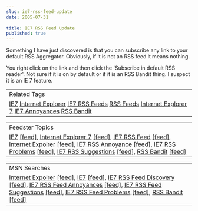```yaml
---
slug: ie7-rss-feed-update
date: 2005-07-31
 
title: IE7 RSS Feed Update
published: true
---
```

Something I have just discovered is that you can subscribe any link to your default RSS Aggregator.  Obviously, if it is not an RSS feed it means nothing.<p />You right click on the link and then click the 'Subscribe in default RSS reader'.  Not sure if it is on by default or if it is an RSS Bandit thing.  I suspect it is an IE 7 feature.<p /><table class="TechnoratiHead TagHeader">
<tr><td>Related Tags</td></tr>
<tr class="Technorati"><td>
<a href="https://paul.kinlan.me/tags/IE7" class="Tag" rel="tag">IE7</a> <a href="https://paul.kinlan.me/tags/Internet+Explorer" class="Tag" rel="tag">Internet Explorer</a> <a href="https://paul.kinlan.me/tags/IE7+RSS+Feeds" class="Tag" rel="tag">IE7 RSS Feeds</a> <a href="https://paul.kinlan.me/tags/RSS+Feeds" class="Tag" rel="tag">RSS Feeds</a> <a href="https://paul.kinlan.me/tags/Internet+Explorer+7" class="Tag" rel="tag">Internet Explorer 7</a> <a href="https://paul.kinlan.me/tags/IE7+Annoyances" class="Tag" rel="tag">IE7 Annoyances</a> <a href="https://paul.kinlan.me/tags/RSS+Bandit" class="Tag" rel="tag">RSS Bandit</a>
</td></tr>
</table><p /><table class="FeedsterHead TagHeader">
<tr><td>Feedster Topics</td></tr>
<tr class="Feedster"><td>
<a href="http://feedfinder.feedster.com/search.php?hl=&amp;ie=UTF8&amp;limit=15&amp;db=feeds&amp;q=IE7&amp;sort=relevance" class="Tag" rel="tag">IE7</a> <a href="http://feedster.com/search.php?q=IE7&amp;sort=relevance&amp;ie=UTF-8&amp;hl=&amp;content=full&amp;type=rss&amp;limit=15&amp;db=feeds" class="Tag">[feed]</a>, <a href="http://feedfinder.feedster.com/search.php?hl=&amp;ie=UTF8&amp;limit=15&amp;db=feeds&amp;q=Internet+Explorer+7&amp;sort=relevance" class="Tag" rel="tag">Internet Explorer 7</a> <a href="http://feedster.com/search.php?q=Internet+Explorer+7&amp;sort=relevance&amp;ie=UTF-8&amp;hl=&amp;content=full&amp;type=rss&amp;limit=15&amp;db=feeds" class="Tag">[feed]</a>, <a href="http://feedfinder.feedster.com/search.php?hl=&amp;ie=UTF8&amp;limit=15&amp;db=feeds&amp;q=IE7+RSS+Fee&amp;sort=relevance" class="Tag" rel="tag">IE7 RSS Feed</a> <a href="http://feedster.com/search.php?q=IE7+RSS+Feed&amp;sort=relevance&amp;ie=UTF-8&amp;hl=&amp;content=full&amp;type=rss&amp;limit=15&amp;db=feeds" class="Tag">[feed]</a>, <a href="http://feedfinder.feedster.com/search.php?hl=&amp;ie=UTF8&amp;limit=15&amp;db=feeds&amp;q=Internet+Expolrer&amp;sort=relevance" class="Tag" rel="tag">Internet Expolrer</a> <a href="http://feedster.com/search.php?q=Internet+Expolrer&amp;sort=relevance&amp;ie=UTF-8&amp;hl=&amp;content=full&amp;type=rss&amp;limit=15&amp;db=feeds" class="Tag">[feed]</a>, <a href="http://feedfinder.feedster.com/search.php?hl=&amp;ie=UTF8&amp;limit=15&amp;db=feeds&amp;q=IE7+RSS+Annoyance&amp;sort=relevance" class="Tag" rel="tag">IE7 RSS Annoyance</a> <a href="http://feedster.com/search.php?q=IE7+RSS+Annoyance&amp;sort=relevance&amp;ie=UTF-8&amp;hl=&amp;content=full&amp;type=rss&amp;limit=15&amp;db=feeds" class="Tag">[feed]</a>, <a href="http://feedfinder.feedster.com/search.php?hl=&amp;ie=UTF8&amp;limit=15&amp;db=feeds&amp;q=IE7+RSS+Problems&amp;sort=relevance" class="Tag" rel="tag">IE7 RSS Problems</a> <a href="http://feedster.com/search.php?q=IE7+RSS+Problems&amp;sort=relevance&amp;ie=UTF-8&amp;hl=&amp;content=full&amp;type=rss&amp;limit=15&amp;db=feeds" class="Tag">[feed]</a>, <a href="http://feedfinder.feedster.com/search.php?hl=&amp;ie=UTF8&amp;limit=15&amp;db=feeds&amp;q=IE7+RSS+Suggestions&amp;sort=relevance" class="Tag" rel="tag">IE7 RSS Suggestions</a> <a href="http://feedster.com/search.php?q=IE7+RSS+Suggestions&amp;sort=relevance&amp;ie=UTF-8&amp;hl=&amp;content=full&amp;type=rss&amp;limit=15&amp;db=feeds" class="Tag">[feed]</a>, <a href="http://feedfinder.feedster.com/search.php?hl=&amp;ie=UTF8&amp;limit=15&amp;db=feeds&amp;q=RSS+BANDIT&amp;sort=relevance" class="Tag" rel="tag">RSS Bandit</a> <a href="http://feedster.com/search.php?q=IE7+RSS+Suggestions&amp;sort=relevance&amp;ie=UTF-8&amp;hl=&amp;content=full&amp;type=rss&amp;limit=15&amp;db=feeds" class="Tag">[feed]</a>
</td></tr>
</table><p /><table class="MSNHead TagHeader">
<tr><td>MSN Searches</td></tr>
<tr class="MSN"><td>
<a href="http://search.msn.co.uk/results.aspx?q=Internet+Expolrer&amp;FORM=QBRE" class="Tag">Internet Expolrer</a> <a href="http://search.msn.co.uk/results.aspx?q=Internet+Expolrer&amp;format=rss&amp;FORM=RSRE" class="Tag">[feed]</a>, <a href="http://search.msn.co.uk/results.aspx?q=IE7&amp;FORM=QBRE">IE7</a> <a href="http://search.msn.co.uk/results.aspx?q=IE7&amp;format=rss&amp;FORM=RSRE" class="Tag">[feed]</a>, <a href="http://search.msn.co.uk/results.aspx?q=IE7+RSS+Feed+discovery&amp;FORM=QBRE">IE7 RSS Feed Discovery</a> <a href="http://search.msn.co.uk/results.aspx?q=IE7+RSS+Feed+discovery&amp;format=rss&amp;FORM=RSRE" class="Tag">[feed]</a>, <a href="http://search.msn.co.uk/results.aspx?q=IE7+RSS+Feed+Annoyances&amp;FORM=QBRE">IE7 RSS Feed Annoyances</a> <a href="http://search.msn.co.uk/results.aspx?q=IE7+RSS+Feed+Annoyances&amp;format=rss&amp;FORM=RSRE" class="Tag">[feed]</a>, <a href="http://search.msn.co.uk/results.aspx?q=IE7+RSS+Suggestions&amp;FORM=QBRE">IE7 RSS Feed Suggestions</a> <a href="http://search.msn.co.uk/results.aspx?q=IE7+RSS+Suggestions&amp;format=rss&amp;FORM=RSRE" class="Tag">[feed]</a>, <a href="http://search.msn.co.uk/results.aspx?q=IE7+RSS+Feed+Problems&amp;FORM=QBRE">IE7 RSS Feed Problems</a> <a href="http://search.msn.co.uk/results.aspx?q=IE7+RSS+Feed+Problems&amp;format=rss&amp;FORM=RSRE" class="Tag">[feed]</a>, <a href="http://search.msn.co.uk/results.aspx?q=IE7+RSS+Feed+Problems&amp;FORM=QBRE">RSS Bandit</a> <a href="http://search.msn.co.uk/results.aspx?q=RSS+Bandit&amp;format=rss&amp;FORM=RSRE" class="Tag">[feed]</a>
</td></tr>
</table><div class="blogger-post-footer"><img class="posterous_download_image" src="https://blogger.googleusercontent.com/tracker/8109338-112284380540118231?l=www.kinlan.co.uk%2Findex.html" height="1" alt="" width="1" /></div>

